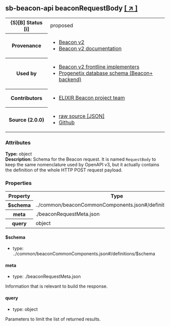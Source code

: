 
<div id="schema-header-title">
  <h2><span id="schema-header-title-project">sb-beacon-api</span> beaconRequestBody <a href="https://github.com/ga4gh-schemablocks/sb-beacon-api" target="_BLANK">[ &nearr; ]</a></h2>
</div>

<table id="schema-header-table">
<tr>
<th>{S}[B] Status <a href="https://schemablocks.org/about/sb-status-levels.html">[i]</a></th>
<td><div id="schema-header-status">proposed</div></td>
</tr>
<tr><th>Provenance</th><td><ul>
<li><a href="https://github.com/ga4gh-beacon/beacon-v2">Beacon v2</a></li>
<li><a href="http://docs.genomebeacons.org">Beacon v2 documentation</a></li>
</ul></td></tr>
<tr><th>Used by</th><td><ul>
<li><a href="https://ga4gh-approval-service-registry.ega-archive.org">Beacon v2 frontline implementers</a></li>
<li><a href="https://docs.progenetix.org/beaconplus/">Progenetix database schema (Beacon+ backend)</a></li>
</ul></td></tr>


<!--more-->
<tr><th>Contributors</th><td><ul>
<li><a href="https://beacon-project.io/categories/people.html">ELIXIR Beacon project team</a></li>
</ul></td></tr>
<tr><th>Source (2.0.0)</th><td><ul>
<li><a href="current/beaconRequestBody.json" target="_BLANK">raw source [JSON]</a></li>
<li><a href="https://github.com/ga4gh-schemablocks/sb-beacon-api/blob/master/schemas/framework/requests/beaconRequestBody.yaml" target="_BLANK">Github</a></li>
</ul></td></tr>
</table>

<div id="schema-attributes-title"><h3>Attributes</h3></div>

  
__Type:__ object  
__Description:__ Schema for the Beacon request. It is named `RequestBody` to keep the same nomenclature used by OpenAPI v3, but it actually contains the definition of the whole HTTP POST request payload.
### Properties

<table id="schema-properties-table">
<tr><th>Property</th><th>Type</th></tr>
<tr><th>$schema</th><td>../common/beaconCommonComponents.json#/definitions/$schema</td></tr>
<tr><th>meta</th><td>./beaconRequestMeta.json</td></tr>
<tr><th>query</th><td>object</td></tr>
</table>


#### $schema

* type: ../common/beaconCommonComponents.json#/definitions/$schema




#### meta

* type: ./beaconRequestMeta.json

Information that is relevant to build the response.


#### query

* type: object

Parameters to limit the list of returned results.


